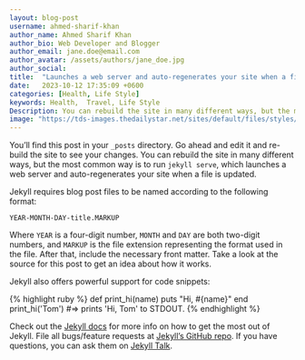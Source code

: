 ```yaml
---
layout: blog-post
username: ahmed-sharif-khan
author_name: Ahmed Sharif Khan
author_bio: Web Developer and Blogger
author_email: jane.doe@email.com
author_avatar: /assets/authors/jane_doe.jpg
author_social:
title:  "Launches a web server and auto-regenerates your site when a file is updated"
date:   2023-10-12 17:35:09 +0600
categories: [Health, Life Style]
keywords: Health,  Travel, Life Style
Description: You can rebuild the site in many different ways, but the most common way is to run
image: "https://tds-images.thedailystar.net/sites/default/files/styles/very_big_201/public/images/2023/10/08/alarming_rate_of_preterm_births_in_bangladesh.png"
---
```

You’ll find this post in your `_posts` directory. Go ahead and edit it and re-build the site to see your changes. You can rebuild the site in many different ways, but the most common way is to run `jekyll serve`, which launches a web server and auto-regenerates your site when a file is updated.

Jekyll requires blog post files to be named according to the following format:

`YEAR-MONTH-DAY-title.MARKUP`

Where `YEAR` is a four-digit number, `MONTH` and `DAY` are both two-digit numbers, and `MARKUP` is the file extension representing the format used in the file. After that, include the necessary front matter. Take a look at the source for this post to get an idea about how it works.

Jekyll also offers powerful support for code snippets:

{% highlight ruby %}
def print_hi(name)
  puts "Hi, #{name}"
end
print_hi('Tom')
#=> prints 'Hi, Tom' to STDOUT.
{% endhighlight %}

Check out the [Jekyll docs][jekyll-docs] for more info on how to get the most out of Jekyll. File all bugs/feature requests at [Jekyll’s GitHub repo][jekyll-gh]. If you have questions, you can ask them on [Jekyll Talk][jekyll-talk].

[jekyll-docs]: https://jekyllrb.com/docs/home
[jekyll-gh]:   https://github.com/jekyll/jekyll
[jekyll-talk]: https://talk.jekyllrb.com/
